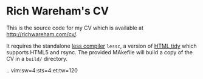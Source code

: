Rich Wareham's CV
=================

This is the source code for my CV which is available at http://richwareham.com/cv/.

It requires the standalone [less compiler](http://lesscss.org/) `lessc`, a version of [HTML
tidy](https://github.com/w3c/tidy-html5/) which supports HTML5 and rsync. The provided MAkefile will build a copy of the
CV in a `build/` directory.

.. vim:sw=4:sts=4:et:tw=120
